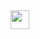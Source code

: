 <!-- ## Hi there <img src="https://raw.githubusercontent.com/MartinHeinz/MartinHeinz/master/wave.gif" width="30px" height="30px">, I am Chakravarthy! -->
## <img src="https://raw.githubusercontent.com/MartinHeinz/MartinHeinz/master/wave.gif" style="text-align:center" width="30px" height="30px">



<!-- ### About Me 🚀 -->
<!-- 👨‍💻  I am passionate about  Web Dev, DevOps , Web3 Dev & I enjoy learning new things. </br> -->

<!-- ## Tech I'm familiar with 💻
<div>

   <img alt="MERN" src="https://img.shields.io/badge/MERN-000000?style=for-the-badge&logo=react&logoColor=white"/>
   <img alt="DevOps" src="https://img.shields.io/badge/DevOps-FFFFFF?style=for-the-badge&logo=kubernetes&logoColor=black"/>
   <img alt="Ethereum" src="https://img.shields.io/badge/Ethereum-%23723234.svg?&style=for-the-badge&logo=ethereum&logoColor=white"/>
</div> -->

<!-- ## Languages ⚡ -->
<!-- <div> -->
<!--     <img alt="Typescript" src="https://img.shields.io/badge/typescript%20-%233178C6.svg?&style=for-the-badge&logo=typescript&logoColor=white"/> -->
<!--     <img alt="Java Script" src="https://img.shields.io/badge/javascript%20-%23F7DF1E.svg?&style=for-the-badge&logo=javascript&logoColor=black"/> -->
<!--     <img alt="Go" src="https://img.shields.io/badge/go%20-%233178C3.svg?&style=for-the-badge&logo=go&logoColor=white"/> -->
<!--     <img alt="Python" src="https://img.shields.io/badge/python%20-%2314354C.svg?&style=for-the-badge&logo=python&logoColor=white"/> -->
<!--     <img alt="Java" src="https://img.shields.io/badge/java%20-%23ED8B00.svg?&style=for-the-badge&logo=mocha&logoColor=white"/> -->
<!--     <img alt="Go" src="https://img.shields.io/badge/GoLang%20-%230095D5.svg?&style=for-the-badge&logo=Go&logoColor=white"/> -->
<!--     <img alt="Solidity" src="https://img.shields.io/badge/solidity-%23723234.svg?&style=for-the-badge&logo=solidity&logoColor=white"/> -->
</div>

<!-- ## Tools And Frameworks 💡 -->
<!-- <div> -->
<!--     <img alt="NodeJS" src="https://img.shields.io/badge/nodejs-3E863D?style=for-the-badge&logo=nodedotjs&logoColor=white"/> -->
<!--     <img alt="React" src="https://img.shields.io/badge/React-5CCFEE?style=for-the-badge&logo=React&logoColor=black"/> -->
<!--     <img alt="GraphQL" src="https://img.shields.io/badge/Graphql-E00097?style=for-the-badge&logo=GraphQL&logoColor=black"/> -->
<!--     <img alt="Docker" src="https://img.shields.io/badge/Docker-2CA5E0?style=for-the-badge&logo=docker&logoColor=white"/> -->
<!--    <img alt="Helm" src="https://img.shields.io/badge/Helm-091C84?style=for-the-badge&logo=Helm&logoColor=white"/> -->
<!--     <img alt="Kubernetes" src="https://img.shields.io/badge/Kubernetes-2E6CE6?style=for-the-badge&logo=kubernetes&logoColor=white"/> -->
<!--     <img alt="AWS" src="https://img.shields.io/badge/AWS-212D3C?style=for-the-badge&logo=amazonaws&logoColor=white"/> -->
<!--    <img alt="Jenkins" src="https://img.shields.io/badge/Jenkins-335061?style=for-the-badge&logo=Jenkins&logoColor=white"/> -->
<!--     <img alt="Databases" src="https://img.shields.io/badge/Databases-001C29?style=for-the-badge&logo=mongodb&logoColor=white"/> -->
<!--     <img alt="Ubuntu" src="https://img.shields.io/badge/Ubuntu-E95420?style=for-the-badge&logo=ubuntu&logoColor=white"/> -->
<!--     <img alt="ExpressJS" src="https://img.shields.io/badge/Express-000000?style=for-the-badge&logo=express&logoColor=white"/> -->
<!--     <img alt="ExpressJS" src="https://img.shields.io/badge/Nginx-00f0f00?style=for-the-badge&logo=nginx&logoColor=white"/> -->
<!--     <img alt="git" src="https://img.shields.io/badge/git-%23F05033.svg?&style=for-the-badge&logo=git&logoColor=white"/> -->

<!--     <img alt="Django" src="https://img.shields.io/badge/jenkins-14354C?style=for-the-badge&logo=jenkins&logoColor=white"/>
https://img.shields.io/badge/anisble-14354C?style=for-the-badge&logo=ansible&logoColor=white 
-->


<!-- <div align="center"> -->

<!-- [![Top Langs](https://github-readme-stats.vercel.app/api/top-langs/?username=Chakravarthy7102&langs_count=6&layout=compact&hide=css)](https://github.com/anuraghazra/github-readme-stats) -->
